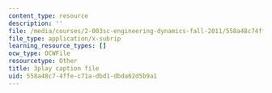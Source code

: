 ```yaml
---
content_type: resource
description: ''
file: /media/courses/2-003sc-engineering-dynamics-fall-2011/558a48c74ffec71adbd1dbda62d5b9a1_NHedXxUO-Bg.srt
file_type: application/x-subrip
learning_resource_types: []
ocw_type: OCWFile
resourcetype: Other
title: 3play caption file
uid: 558a48c7-4ffe-c71a-dbd1-dbda62d5b9a1
---
```

